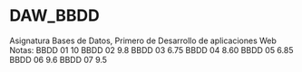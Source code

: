 # DAW_BBDD
Asignatura Bases de Datos, Primero de Desarrollo de aplicaciones Web
Notas:
BBDD 01 10
BBDD 02 9.8
BBDD 03 6.75
BBDD 04 8.60
BBDD 05 6.85
BBDD 06 9.6
BBDD 07 9.5
